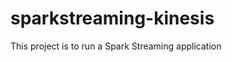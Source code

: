 sparkstreaming-kinesis
======================

This project is to run a Spark Streaming application
